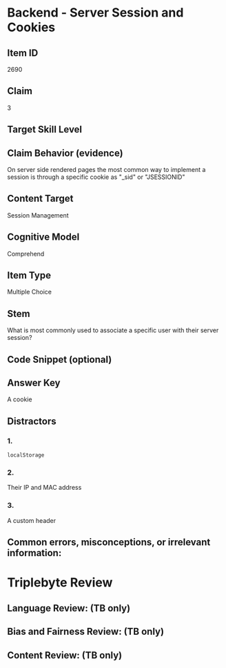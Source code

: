 # Backend - Server Session and Cookies

## Item ID
2690

## Claim
3

## Target Skill Level

## Claim Behavior (evidence)
On server side rendered pages the most common way to implement a session is through a specific cookie as "_sid" or "JSESSIONID"

## Content Target
Session Management

## Cognitive Model
Comprehend

## Item Type
Multiple Choice

## Stem
What is most commonly used to associate a specific user with their server session?

## Code Snippet (optional)

## Answer Key
A cookie

## Distractors

### 1.
`localStorage`

### 2.
Their IP and MAC address

### 3.
A custom header

## Common errors, misconceptions, or irrelevant information:

# Triplebyte Review

## Language Review: (TB only)

## Bias and Fairness Review: (TB only)

## Content Review: (TB only)
